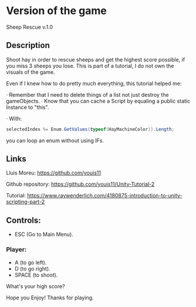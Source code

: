 # Version of the game

Sheep Rescue v.1.0

## Description

Shoot hay in order to rescue sheeps and get the highest score possible, if you miss 3 sheeps you lose. This is part of a tutorial, I do not own the visuals of the game.

Even if I knew how to do pretty much everything, this tutorial helped me:

· Remember that I need to delete things of a list not just destroy the gameObjects.
· Know that you can cache a Script by equaling a public static Instance to "this".

· With: 
```csharp 
selectedIndex %= Enum.GetValues(typeof(HayMachineColor)).Length; 
``` 
you can loop an enum without using IFs.

## Links

Lluis Moreu: https://github.com/youis11 

Github repository: https://github.com/youis11/Unity-Tutorial-2

Tutorial: https://www.raywenderlich.com/4180875-introduction-to-unity-scripting-part-2

## Controls:

- ESC (Go to Main Menu).

### Player: 

- A (to go left).
- D (to go right).
- SPACE (to shoot).

What's your high score?

Hope you Enjoy! Thanks for playing.
